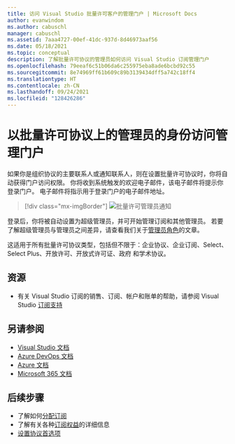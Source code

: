 ```yaml
---
title: 访问 Visual Studio 批量许可客户的管理门户 | Microsoft Docs
author: evanwindom
ms.author: cabuschl
manager: cabuschl
ms.assetid: 7aaa4727-00ef-41dc-937d-8d46973aaf56
ms.date: 05/18/2021
ms.topic: conceptual
description: 了解批量许可协议的管理员如何访问 Visual Studio 订阅管理门户
ms.openlocfilehash: 79eeaf6c51b06da6c255975eba8ade6bcbd92c55
ms.sourcegitcommit: 8e74969ff61b609c89b3139434dff5a742c18ff4
ms.translationtype: HT
ms.contentlocale: zh-CN
ms.lasthandoff: 09/24/2021
ms.locfileid: "128426286"
---
```

# <a name="accessing-the-admin-portal-as-an-admin-on-a-volume-license-agreement"></a>以批量许可协议上的管理员的身份访问管理门户

如果你是组织协议的主要联系人或通知联系人，则在设置批量许可协议时，你将自动获得门户访问权限。 你将收到系统触发的欢迎电子邮件，该电子邮件将提示你登录门户。 电子邮件将指示用于登录门户的电子邮件地址。 

   > [!div class="mx-imgBorder"]
   > ![批量许可管理员通知](_img/volume-license/super-admin-notice-2020.png "新管理员会收到欢迎通知以访问门户。")

登录后，你将被自动设置为超级管理员，并可开始管理订阅和其他管理员。 若要了解超级管理员与管理员之间差异，请查看我们关于[管理员角色](admin-roles.md)的文章。

这适用于所有批量许可协议类型，包括但不限于：企业协议、企业订阅、Select、Select Plus、开放许可、开放式许可证、政府 和学术协议。 

## <a name="resources"></a>资源
- 有关 Visual Studio 订阅的销售、订阅、帐户和账单的帮助，请参阅 Visual Studio [订阅支持](https://visualstudio.microsoft.com/subscriptions/support/)

## <a name="see-also"></a>另请参阅
- [Visual Studio 文档](/visualstudio/)
- [Azure DevOps 文档](/azure/devops/)
- [Azure 文档](/azure/)
- [Microsoft 365 文档](/microsoft-365/)

## <a name="next-steps"></a>后续步骤
- 了解如何[分配订阅](assign-license.md)
- 了解有关各种[订阅权益](https://visualstudio.microsoft.com/vs/benefits/)的详细信息
- [设置协议首选项](admin-preferences.md)